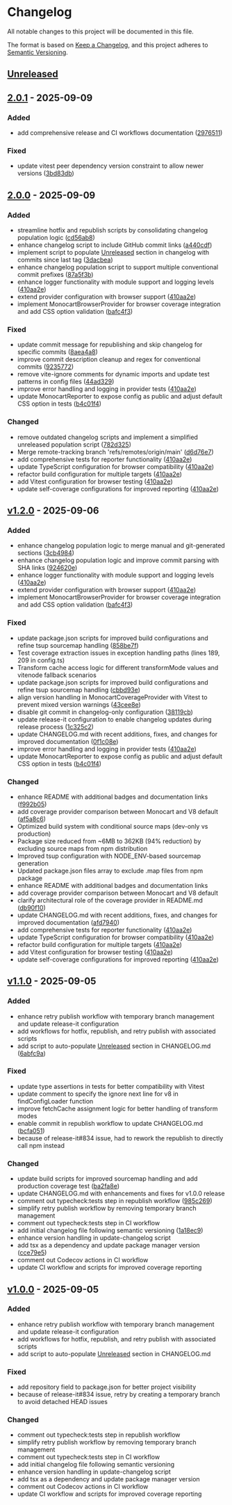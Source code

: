 # Changelog

All notable changes to this project will be documented in this file.

The format is based on [Keep a Changelog](https://keepachangelog.com/en/1.0.0/),
and this project adheres to [Semantic Versioning](https://semver.org/spec/v2.0.0.html).

## [Unreleased]

## [2.0.1] - 2025-09-09

### Added
- add comprehensive release and CI workflows documentation ([2976511](https://github.com/oorabona/vitest-monocart-coverage/commit/2976511))

### Fixed
- update vitest peer dependency version constraint to allow newer versions ([3bd83db](https://github.com/oorabona/vitest-monocart-coverage/commit/3bd83db))

## [2.0.0] - 2025-09-09

### Added
- streamline hotfix and republish scripts by consolidating changelog population logic ([cd56ab8](https://github.com/oorabona/vitest-monocart-coverage/commit/cd56ab8))
- enhance changelog script to include GitHub commit links ([a440cdf](https://github.com/oorabona/vitest-monocart-coverage/commit/a440cdf))
- implement script to populate [Unreleased] section in changelog with commits since last tag ([3dacbea](https://github.com/oorabona/vitest-monocart-coverage/commit/3dacbea))
- enhance changelog population script to support multiple conventional commit prefixes ([87a5f3b](https://github.com/oorabona/vitest-monocart-coverage/commit/87a5f3b))
- enhance logger functionality with module support and logging levels ([410aa2e](https://github.com/oorabona/vitest-monocart-coverage/commit/410aa2e))
- extend provider configuration with browser support ([410aa2e](https://github.com/oorabona/vitest-monocart-coverage/commit/410aa2e))
- implement MonocartBrowserProvider for browser coverage integration and add CSS option validation ([bafc4f3](https://github.com/oorabona/vitest-monocart-coverage/commit/bafc4f3))

### Fixed
- update commit message for republishing and skip changelog for specific commits ([8aea4a8](https://github.com/oorabona/vitest-monocart-coverage/commit/8aea4a8))
- improve commit description cleanup and regex for conventional commits ([9235772](https://github.com/oorabona/vitest-monocart-coverage/commit/9235772))
- remove vite-ignore comments for dynamic imports and update test patterns in config files ([44ad329](https://github.com/oorabona/vitest-monocart-coverage/commit/44ad329))
- improve error handling and logging in provider tests ([410aa2e](https://github.com/oorabona/vitest-monocart-coverage/commit/410aa2e))
- update MonocartReporter to expose config as public and adjust default CSS option in tests ([b4c01f4](https://github.com/oorabona/vitest-monocart-coverage/commit/b4c01f4))

### Changed
- remove outdated changelog scripts and implement a simplified unreleased population script ([782d325](https://github.com/oorabona/vitest-monocart-coverage/commit/782d325))
- Merge remote-tracking branch 'refs/remotes/origin/main' ([d6d76e7](https://github.com/oorabona/vitest-monocart-coverage/commit/d6d76e7))
- add comprehensive tests for reporter functionality ([410aa2e](https://github.com/oorabona/vitest-monocart-coverage/commit/410aa2e))
- update TypeScript configuration for browser compatibility ([410aa2e](https://github.com/oorabona/vitest-monocart-coverage/commit/410aa2e))
- refactor build configuration for multiple targets ([410aa2e](https://github.com/oorabona/vitest-monocart-coverage/commit/410aa2e))
- add Vitest configuration for browser testing ([410aa2e](https://github.com/oorabona/vitest-monocart-coverage/commit/410aa2e))
- update self-coverage configurations for improved reporting ([410aa2e](https://github.com/oorabona/vitest-monocart-coverage/commit/410aa2e))

## [v1.2.0] - 2025-09-06

### Added
- enhance changelog population logic to merge manual and git-generated sections ([3cb4984](https://github.com/oorabona/vitest-monocart-coverage/commit/3cb49841a6c453a12bbe48fa956378a0088e5096))
- enhance changelog population logic and improve commit parsing with SHA links ([924620e](https://github.com/oorabona/vitest-monocart-coverage/commit/924620e0f5f1e6539352c683d711a717519467be))
- enhance logger functionality with module support and logging levels ([410aa2e](https://github.com/oorabona/vitest-monocart-coverage/commit/410aa2e))
- extend provider configuration with browser support ([410aa2e](https://github.com/oorabona/vitest-monocart-coverage/commit/410aa2e))
- implement MonocartBrowserProvider for browser coverage integration and add CSS option validation ([bafc4f3](https://github.com/oorabona/vitest-monocart-coverage/commit/bafc4f3))

### Fixed
- update package.json scripts for improved build configurations and refine tsup sourcemap handling ([858be7f](https://github.com/oorabona/vitest-monocart-coverage/commit/858be7f921065dfc48418141383da6bb8bf87b07))
- Test coverage extraction issues in exception handling paths (lines 189, 209 in config.ts)
- Transform cache access logic for different transformMode values and vitenode fallback scenarios
- update package.json scripts for improved build configurations and refine tsup sourcemap handling ([cbbd93e](https://github.com/oorabona/vitest-monocart-coverage/commit/cbbd93ea145f5996f5e45b8ec5207662f430b6ca))
- align version handling in MonocartCoverageProvider with Vitest to prevent mixed version warnings ([43cee8e](git+https://github.com/oorabona/vitest-monocart-coverage.git/commit/43cee8e48f07e90e273e402360c36c6217fb4483))
- disable git commit in changelog-only configuration ([38119cb](git+https://github.com/oorabona/vitest-monocart-coverage.git/commit/38119cb213d1b13ca127c6d8157f1d3c03db9230))
- update release-it configuration to enable changelog updates during release process ([1c325c2](https://github.com/oorabona/vitest-monocart-coverage/commit/1c325c266475b783f268c0634bf9d43f395b8051))
- update CHANGELOG.md with recent additions, fixes, and changes for improved documentation ([0f1c08e](https://github.com/oorabona/vitest-monocart-coverage/commit/0f1c08efd0ca5af58e3465afc6f9a6e356ebf129))
- improve error handling and logging in provider tests ([410aa2e](https://github.com/oorabona/vitest-monocart-coverage/commit/410aa2e))
- update MonocartReporter to expose config as public and adjust default CSS option in tests ([b4c01f4](https://github.com/oorabona/vitest-monocart-coverage/commit/b4c01f4))

### Changed
- enhance README with additional badges and documentation links ([f992b05](https://github.com/oorabona/vitest-monocart-coverage/commit/f992b05cbbe97147c1e16c058df70d9c0b986721))
- add coverage provider comparison between Monocart and V8 default ([af5a8c6](https://github.com/oorabona/vitest-monocart-coverage/commit/af5a8c63c6b92fd2954727746d04b24137c966c6))
- Optimized build system with conditional source maps (dev-only vs production)
- Package size reduced from ~6MB to 362KB (94% reduction) by excluding source maps from npm distribution
- Improved tsup configuration with NODE_ENV-based sourcemap generation
- Updated package.json files array to exclude .map files from npm package
- enhance README with additional badges and documentation links
- add coverage provider comparison between Monocart and V8 default
- clarify architectural role of the coverage provider in README.md ([db90f10](git+https://github.com/oorabona/vitest-monocart-coverage.git/commit/db90f1021b93615fd353074cf62ac48a155e8e6a))
- update CHANGELOG.md with recent additions, fixes, and changes for improved documentation ([afd7940](git+https://github.com/oorabona/vitest-monocart-coverage.git/commit/afd7940a129ca52fb4cc9d1837a391bdcd0aaa27))
- add comprehensive tests for reporter functionality ([410aa2e](https://github.com/oorabona/vitest-monocart-coverage/commit/410aa2e))
- update TypeScript configuration for browser compatibility ([410aa2e](https://github.com/oorabona/vitest-monocart-coverage/commit/410aa2e))
- refactor build configuration for multiple targets ([410aa2e](https://github.com/oorabona/vitest-monocart-coverage/commit/410aa2e))
- add Vitest configuration for browser testing ([410aa2e](https://github.com/oorabona/vitest-monocart-coverage/commit/410aa2e))
- update self-coverage configurations for improved reporting ([410aa2e](https://github.com/oorabona/vitest-monocart-coverage/commit/410aa2e))

## [v1.1.0] - 2025-09-05

### Added
- enhance retry publish workflow with temporary branch management and update release-it configuration
- add workflows for hotfix, republish, and retry publish with associated scripts
- add script to auto-populate [Unreleased] section in CHANGELOG.md ([6abfc9a](https://github.com/oorabona/vitest-monocart-coverage/commit/6abfc9a44e51762e8396a22648d19cae19e31d9b))

### Fixed
- update type assertions in tests for better compatibility with Vitest
- update comment to specify the ignore next line for v8 in findConfigLoader function
- improve fetchCache assignment logic for better handling of transform modes
- enable commit in republish workflow to update CHANGELOG.md ([bcfa051](https://github.com/oorabona/vitest-monocart-coverage/commit/bcfa051213ac5131c206e546bf53f765fd9f4b66))
- because of release-it#834 issue, had to rework the republish to directly call npm instead

### Changed
- update build scripts for improved sourcemap handling and add production coverage test ([ba2fa8e](https://github.com/oorabona/vitest-monocart-coverage/commit/ba2fa8ec03e7897fe02965f71c06c94b3d83dfba))
- update CHANGELOG.md with enhancements and fixes for v1.0.0 release
- comment out typecheck:tests step in republish workflow ([985c269](https://github.com/oorabona/vitest-monocart-coverage/commit/985c2695037cd429bf0bdb406bf935609106883e))
- simplify retry publish workflow by removing temporary branch management
- comment out typecheck:tests step in CI workflow
- add initial changelog file following semantic versioning ([1a18ec9](https://github.com/oorabona/vitest-monocart-coverage/commit/1a18ec94e3174ea8519a168cd74ad495b52e50af))
- enhance version handling in update-changelog script
- add tsx as a dependency and update package manager version ([cce79e5](https://github.com/oorabona/vitest-monocart-coverage/commit/cce79e5e9586b62901bf254753911ac3d5928343))
- comment out Codecov actions in CI workflow
- update CI workflow and scripts for improved coverage reporting

## [v1.0.0] - 2025-09-05

### Added
- enhance retry publish workflow with temporary branch management and update release-it configuration
- add workflows for hotfix, republish, and retry publish with associated scripts
- add script to auto-populate [Unreleased] section in CHANGELOG.md

### Fixed
- add repository field to package.json for better project visibility
- because of release-it#834 issue, retry by creating a temporary branch to avoid detached HEAD issues

### Changed
- comment out typecheck:tests step in republish workflow
- simplify retry publish workflow by removing temporary branch management
- comment out typecheck:tests step in CI workflow
- add initial changelog file following semantic versioning
- enhance version handling in update-changelog script
- add tsx as a dependency and update package manager version
- comment out Codecov actions in CI workflow
- update CI workflow and scripts for improved coverage reporting


[unreleased]: https://github.com/oorabona/vitest-monocart-coverage/compare/v2.0.1...HEAD
[v1.0.0]: https://github.com/oorabona/vitest-monocart-coverage/releases/tag/v1.0.0
[v1.1.0]: git+https://github.com/oorabona/vitest-monocart-coverage.git/releases/tag/v1.1.0
[v1.2.0]: https://github.com/oorabona/vitest-monocart-coverage/releases/tag/v1.2.0

[2.0.1]: https://github.com/oorabona/vitest-monocart-coverage/compare/v2.0.0...v2.0.1
[2.0.0]: https://github.com/oorabona/vitest-monocart-coverage/compare/v1.2.0...v2.0.0
